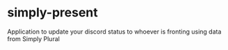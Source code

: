 # simply-present
Application to update your discord status to whoever is fronting using data from Simply Plural
